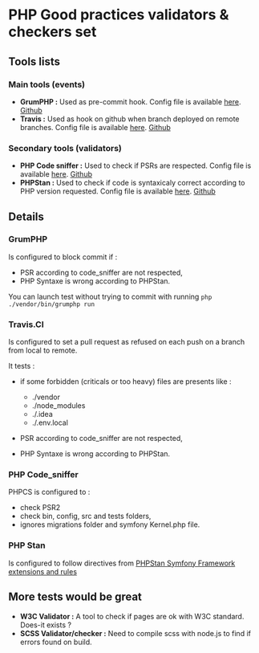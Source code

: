 # PHP Good practices validators & checkers set

## Tools lists

### Main tools (events)
* **GrumPHP :** Used as pre-commit hook. Config file is available [here](https://github.com/WildCodeSchool/php-symofny-config-good-practices-validator/blob/master/grumphp.yml). [Github](https://github.com/phpro/grumphp)
* **Travis :** Used as hook on github when branch deployed on remote branches. Config file is available [here](https://github.com/WildCodeSchool/php-symofny-config-good-practices-validator/blob/master/.travis.yml). [Github](https://github.com/travis-ci)

### Secondary tools (validators)
* **PHP Code sniffer :** Used to check if PSRs are respected. Config file is available [here](https://github.com/WildCodeSchool/php-symofny-config-good-practices-validator/blob/master/phpcs.xml). [Github](https://github.com/squizlabs/PHP_CodeSniffer)
* **PHPStan :** Used to check if code is syntaxicaly correct according to PHP version requested. Config file is available [here](https://github.com/WildCodeSchool/php-symofny-config-good-practices-validator/blob/master/phpstan.neon). [Github](https://github.com/phpstan/phpstan)


## Details

### GrumPHP

Is configured to block commit if :

 - PSR according to code_sniffer are not respected,
 - PHP Syntaxe is wrong according to PHPStan.
 
 You can launch test without trying to commit with running `php ./vendor/bin/grumphp run`
 
 ### Travis.CI
 
 Is configured to set a pull request as refused on each push on a branch from local to remote.
 
 It tests :
 
 - if some forbidden (criticals or too heavy) files are presents like :
     - ./vendor
     - ./node_modules
     - ./.idea
     - ./.env.local
  
 - PSR according to code_sniffer are not respected,
 - PHP Syntaxe is wrong according to PHPStan.
     
     
### PHP Code_sniffer

PHPCS is configured to :

 - check PSR2
 - check bin, config, src and tests folders,
 - ignores migrations folder and symfony Kernel.php file.
 
### PHP Stan

Is configured to follow directives from [PHPStan Symfony Framework extensions and rules](https://github.com/phpstan/phpstan-symfony)

## More tests would be great

* **W3C Validator :** A tool to check if pages are ok with W3C standard. Does-it exists ?
* **SCSS Validator/checker :**  Need to compile scss with node.js to find if errors found on build.
